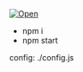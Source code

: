 [![Open](https://www.herokucdn.com/deploy/button.svg)](https://hoxz.herokuapp.com/index.html)

- npm i
- npm start

config: ./config.js
